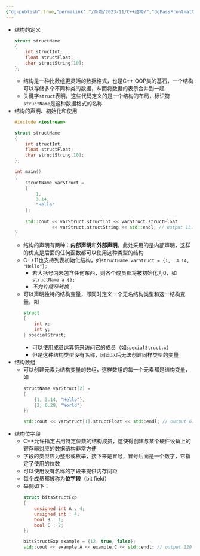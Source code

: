 ```yaml
---
{"dg-publish":true,"permalink":"/杂项/2023-11/C++结构/","dgPassFrontmatter":true}
---
```


- 结构的定义
	```cpp
	struct structName
	{
		int structInt;
		float structFloat;
		char structString[10];
	};
	```
	- 结构是一种比数组更灵活的数据格式，也是C++ OOP类的基石，一个结构可以存储多个不同种类的数据，从而将数据的表示合并到一起
	- 关键字`struct`表明，这些代码定义的是一个结构的布局，标识符`structName`是这种数据格式的名称
- 结构的声明、初始化和使用
	```cpp
	#include <iostream>
	
	struct structName
	{
		int structInt;
		float structFloat;
		char structString[10];
	};
	
	int main()
	{
		structName varStruct = 
		{
			1,
			3.14,
			"Hello"
		};
		
		std::cout << varStruct.structInt << varStruct.structFloat 
		          << varStruct.structString << std::endl; // output 13.14Hello
	}
	```
	- 结构的声明有两种：**内部声明**和**外部声明**。此处采用的是内部声明，这样的优点是后面的任何函数都可以使用这种类型的结构
	- C++11也支持列表初始化结构，如`structName varStruct = {1,	3.14, "Hello"};`
		- 若大括号内未包含任何东西，则各个成员都将被初始化为0，如`structName a {};`
		- *不允许缩窄转换*
	- 可以声明独特的结构变量，即同时定义一个无名结构类型和这一结构变量，如
		```cpp
		struct
		{
			int x;
			int y;
		} specialStruct;
		```
		- 可以使用成员运算符来访问它的成员（如`specialStruct.x`）
		- 但是这种结构类型没有名称，因此以后无法创建同样类型的变量
- 结构数组
	- 可以创建元素为结构变量的数组，这样数组的每一个元素都是结构变量，如
		```cpp
		structName varStruct[2] = 
		{
			{1, 3.14, "Hello"},
			{2, 6.28, "World"}
		};
		
		std::cout << varStruct[1].structFloat << std::endl; // output 6.28
		```
- 结构位字段
	- C++允许指定占用特定位数的结构成员，这使得创建与某个硬件设备上的寄存器对应的数据结构非常方便
	- 字段的类型应为整形或枚举，接下来是冒号，冒号后面是一个数字，它指定了使用的位数
	- 可以使用没有名称的字段来提供内存间距
	- 每个成员都被称为**位字段**（bit field）
	- 举例如下：
		```cpp
		struct bitsStructExp
		{
			unsigned int A : 4;
			unsigned int : 4;
			bool B : 1;
			bool C : 2;
		};
		
		bitsStructExp example = {12, true, false};
		std::cout << example.A << example.C << std::endl; // output 120
		```